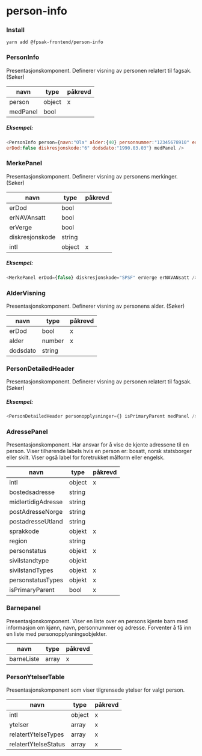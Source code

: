 # person-info

### Install
```
yarn add @fpsak-frontend/person-info
```

### PersonInfo
 Presentasjonskomponent. Definerer visning av personen relatert til fagsak. (Søker)

| navn     | type   | påkrevd |
|----------|--------|---------|
| person    | object   |    x    |
| medPanel    | bool |      |

 ##### Eksempel:
 ```js
 <PersonInfo person={navn:"Ola" alder:{40} personnummer:"12345678910" erKvinne:false
 erDod:false diskresjonskode:"6" dodsdato:"1990.03.03"} medPanel />
```

### MerkePanel
Presentasjonskomponent. Definerer visning av personens merkinger. (Søker)

| navn     | type   | påkrevd |
|----------|--------|---------|
| erDod    | bool   |        |
| erNAVAnsatt | bool |        |
| erVerge | bool    |        |
| diskresjonskode | string  |        |
| intl | object |   x     |

##### Eksempel:
```js
<MerkePanel erDod={false} diskresjonskode="SPSF" erVerge erNAVANsatt />
```

### AlderVisning
Presentasjonskomponent. Definerer visning av personens alder. (Søker)

| navn     | type   | påkrevd |
|----------|--------|---------|
| erDod    | bool   |    x    |
| alder    | number |    x    |
| dodsdato | string |         |



### PersonDetailedHeader
Presentasjonskomponent. Definerer visning av personen relatert til fagsak. (Søker)

##### Eksempel:
```js
<PersonDetailedHeader personopplysninger={} isPrimaryParent medPanel />
```


### AdressePanel
Presentasjonskomponent. Har ansvar for å vise de kjente adressene til en person. Viser tilhørende labels hvis
en person er: bosatt, norsk statsborger eller skilt. Viser også label for foretrukket målform eller engelsk.

| navn     | type   | påkrevd |
|----------|--------|---------|
| intl    | object   |    x    |
| bostedsadresse    | string |        |
| midlertidigAdresse | string |         |
| postAdresseNorge | string |         |
| postadresseUtland | string |         |
| sprakkode | objekt |     x    |
| region | string |         |
| personstatus | objekt |     x    |
| sivilstandtype | objekt |         |
| sivilstandTypes | objekt |    x     |
| personstatusTypes | objekt |    x     |
| isPrimaryParent | bool |    x     |

### Barnepanel
Presentasjonskomponent. Viser en liste over en persons kjente barn med informasjon om
kjønn, navn, personnummer og adresse. Forventer å få inn en liste med personopplysningsobjekter.

| navn     | type   | påkrevd |
|----------|--------|---------|
| barneListe    | array   |    x    |

### PersonYtelserTable
Presentasjonskomponent som viser tilgrensede ytelser for valgt person.

| navn     | type   | påkrevd |
|----------|--------|---------|
| intl    | object   |    x    |
| ytelser    | array |    x    |
| relatertYtelseTypes | array |     x    |
| relatertYtelseStatus | array |     x    |
